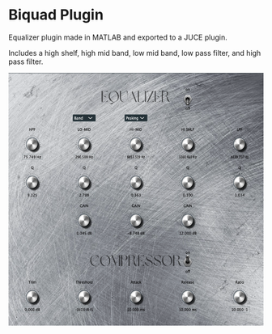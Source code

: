 # Biquad Plugin

Equalizer plugin made in MATLAB and exported to a JUCE plugin.

Includes a high shelf, high mid band, low mid band, low pass filter, and high pass filter.

<p align="center">
<img src="pics/Equalizer.png" width="550" height="500">
</p>
